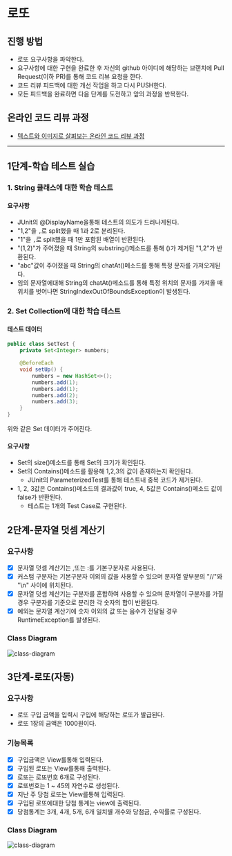# 로또
## 진행 방법
* 로또 요구사항을 파악한다.
* 요구사항에 대한 구현을 완료한 후 자신의 github 아이디에 해당하는 브랜치에 Pull Request(이하 PR)를 통해 코드 리뷰 요청을 한다.
* 코드 리뷰 피드백에 대한 개선 작업을 하고 다시 PUSH한다.
* 모든 피드백을 완료하면 다음 단계를 도전하고 앞의 과정을 반복한다.

## 온라인 코드 리뷰 과정
* [텍스트와 이미지로 살펴보는 온라인 코드 리뷰 과정](https://github.com/next-step/nextstep-docs/tree/master/codereview)

---

## 1단계-학습 테스트 실습
### 1. String 클래스에 대한 학습 테스트
#### 요구사항
- JUnit의 @DisplayName을통해 테스트의 의도가 드러나게된다.
- "1,2"을 `,`로 split했을 때 1과 2로 분리된다.
- "1"을 `,`로 split했을 때 1만 포함된 배열이 반환된다.
- "(1,2)"가 주어졌을 때 String의 substring()메소드를 통해 ()가 제거된 "1,2"가 반환된다.
- "abc"값이 주어졌을 때 String의 chatAt()메소드를 통해 특정 문자를 가져오게된다.
- 임의 문자열에대해 String의 chatAt()메소드를 통해 특정 위치의 문자를 가져올 때 위치를 벗어나면 StringIndexOutOfBoundsException이 발생된다.
### 2. Set Collection에 대한 학습 테스트
#### 테스트 데이터
``` java
public class SetTest {
    private Set<Integer> numbers;

    @BeforeEach
    void setUp() {
        numbers = new HashSet<>();
        numbers.add(1);
        numbers.add(1);
        numbers.add(2);
        numbers.add(3);
    }
}
```
위와 같은 Set 데이터가 주어진다.
#### 요구사항
- Set의 size()메소드를 통해 Set의 크기가 확인된다.
- Set의 Contains()메소드를 활용해 1,2,3의 값이 존재하는지 확인된다.
  - JUnit의 ParameterizedTest를 통해 테스트내 중복 코드가 제거된다.
- 1, 2, 3값은 Contains()메소드의 결과값이 true, 4, 5값은 Contains()메소드 값이 false가 반환된다.
  - 테스트는 1개의 Test Case로 구현된다.

## 2단계-문자열 덧셈 계산기
### 요구사항
- [x] 문자열 덧셈 계산기는 ,또는 :를 기본구분자로 사용된다.
- [x] 커스텀 구분자는 기본구분자 이외의 값을 사용할 수 있으며 문자열 앞부분의 "//"와 "\n" 사이에 위치된다.
- [x] 문자열 덧셈 계산기는 구분자를 혼합하여 사용할 수 있으며 문자열이 구분자를 가질경우 구분자를 기준으로 분리한 각 숫자의 합이 반환된다.
- [x] 예외는 문자열 계산기에 숫자 이외의 값 또는 음수가 전달될 경우 RuntimeException를 발생된다.

### Class Diagram
![class-diagram](http://www.plantuml.com/plantuml/proxy?src=https://raw.githubusercontent.com/LuneChaser/java-lotto-pro/step2/classdiagram/StringCalcurator.pu)

## 3단계-로또(자동)
### 요구사항
- 로또 구입 금액을 입력시 구입에 해당하는 로또가 발급된다.
- 로또 1장의 금액은 1000원이다.

### 기능목록
- [x] 구입금액은 View를통해 입력된다.
- [x] 구입된 로또는 View를통해 출력된다.
- [x] 로또는 로또번호 6개로 구성된다.
- [x] 로또번호는 1 ~ 45의 자연수로 생성된다.
- [x] 지난 주 당첨 로또는 View를통해 입력된다.
- [x] 구입된 로또에대한 당첨 통계는 view에 출력된다.
- [x] 당첨통계는 3개, 4개, 5개, 6개 일치별 개수와 당첨금, 수익률로 구성된다.

### Class Diagram
![class-diagram](http://www.plantuml.com/plantuml/proxy?src=https://raw.githubusercontent.com/LuneChaser/java-lotto-pro/step3/classdiagram/Lotto_3step.pu)